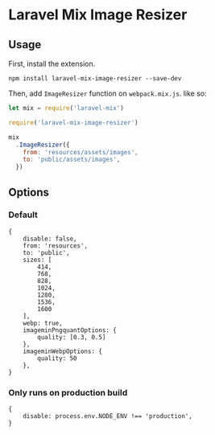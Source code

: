 # Laravel Mix Image Resizer

## Usage

First, install the extension.

```
npm install laravel-mix-image-resizer --save-dev
```

Then, add `ImageResizer` function on `webpack.mix.js`. like so:

```js
let mix = require('laravel-mix')

require('laravel-mix-image-resizer')

mix
  .ImageResizer({
    from: 'resources/assets/images',
    to: 'public/assets/images',
  })
```

## Options

### Default
```
{
    disable: false,
    from: 'resources',
    to: 'public',
    sizes: [
        414,
        768,
        828,
        1024,
        1280,
        1536,
        1600
    ],
    webp: true,
    imageminPngquantOptions: {
        quality: [0.3, 0.5]
    },
    imageminWebpOptions: {
        quality: 50
    },
}

```
### Only runs on production build
```
{
    disable: process.env.NODE_ENV !== 'production',
}
```
